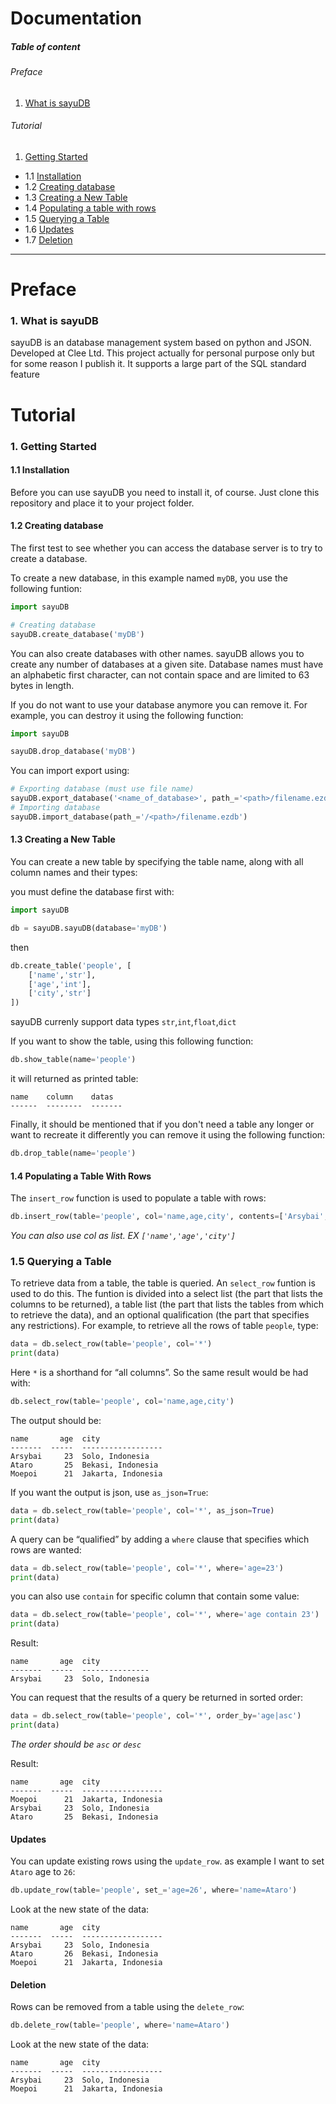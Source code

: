 # Documentation

##### Table of content
###### Preface
1. [What is sayuDB](#1_What_is_sayuDB_18)

###### Tutorial
1. [Getting Started](#1-getting-started)
- 1.1 [Installation](#11-installation)
- 1.2 [Creating database](#12-creating-database)
- 1.3 [Creating a New Table](#13-creating-a-new-table)
- 1.4 [Populating a table with rows](#14-pupulating-a-table-with-rows)
- 1.5 [Querying a Table](#15-querying-a-table)
- 1.6 [Updates](#updates)
- 1.7 [Deletion](#17-deletion)

---
# Preface
### 1. What is sayuDB
sayuDB is an database management system based on python and JSON. Developed at Clee Ltd. This project actually for personal purpose only but for some reason I publish it.
It supports a large part of the SQL standard feature

# Tutorial
### 1. Getting Started
#### 1.1 Installation
Before you can use sayuDB you need to install it, of course.
Just clone this repository and place it to your project folder.

#### 1.2 Creating database
The first test to see whether you can access the database server is to try to create a database.

To create a new database, in this example named `myDB`, you use the following funtion:
```python
import sayuDB

# Creating database
sayuDB.create_database('myDB')
```
You can also create databases with other names. sayuDB allows you to create any number of databases at a given site. Database names must have an alphabetic first character, can not contain space and are limited to 63 bytes in length.

If you do not want to use your database anymore you can remove it. For example, you can destroy it using the following function:
```python
import sayuDB

sayuDB.drop_database('myDB')
```

You can import export using:
```python
# Exporting database (must use file name)
sayuDB.export_database('<name_of_database>', path_='<path>/filename.ezdb')
# Importing database
sayuDB.import_database(path_='/<path>/filename.ezdb')
```

#### 1.3 Creating a New Table
You can create a new table by specifying the table name, along with all column names and their types:

you must define the database first with:
```python
import sayuDB

db = sayuDB.sayuDB(database='myDB')
```

then
```python
db.create_table('people', [
    ['name','str'],
    ['age','int'],
    ['city','str']
])
```
sayuDB currenly support data types `str`,`int`,`float`,`dict`

If you want to show the table, using this following function:
```python
db.show_table(name='people')
```
it will returned as printed table:
```shell
name    column    datas
------  --------  -------
```

Finally, it should be mentioned that if you don't need a table any longer or want to recreate it differently you can remove it using the following function:
```python
db.drop_table(name='people')
```

#### 1.4 Populating a Table With Rows
The `insert_row` function is used to populate a table with rows:
```python
db.insert_row(table='people', col='name,age,city', contents=['Arsybai', 23, 'Solo, Indonesia'])
```
_You can also use col as list. EX `['name','age','city']`_

### 1.5 Querying a Table
To retrieve data from a table, the table is queried. An `select_row` funtion is used to do this. The funtion is divided into a select list (the part that lists the columns to be returned), a table list (the part that lists the tables from which to retrieve the data), and an optional qualification (the part that specifies any restrictions). For example, to retrieve all the rows of table `people`, type:
```python
data = db.select_row(table='people', col='*')
print(data)
```
Here `*` is a shorthand for “all columns”. So the same result would be had with:
```python
db.select_row(table='people', col='name,age,city')
```
The output should be:
```shell
name       age  city
-------  -----  ------------------
Arsybai     23  Solo, Indonesia
Ataro       25  Bekasi, Indonesia
Moepoi      21  Jakarta, Indonesia
```

If you want the output is json, use `as_json=True`:
```python
data = db.select_row(table='people', col='*', as_json=True)
print(data)
```

A query can be “qualified” by adding a `where` clause that specifies which rows are wanted:
```python
data = db.select_row(table='people', col='*', where='age=23')
print(data)
```
you can also use ` contain ` for specific column that contain some value:
```python
data = db.select_row(table='people', col='*', where='age contain 23')
print(data)
```
Result:
```shell
name       age  city
-------  -----  ---------------
Arsybai     23  Solo, Indonesia
```

You can request that the results of a query be returned in sorted order:
```python
data = db.select_row(table='people', col='*', order_by='age|asc')
print(data)
```
_The order should be `asc` or `desc`_

Result:
```shell
name       age  city
-------  -----  ------------------
Moepoi      21  Jakarta, Indonesia
Arsybai     23  Solo, Indonesia
Ataro       25  Bekasi, Indonesia
```

#### Updates
You can update existing rows using the `update_row`.
as example I want to set `Ataro` age to `26`:
```python
db.update_row(table='people', set_='age=26', where='name=Ataro')
```
Look at the new state of the data:
```shell
name       age  city
-------  -----  ------------------
Arsybai     23  Solo, Indonesia
Ataro       26  Bekasi, Indonesia
Moepoi      21  Jakarta, Indonesia
```

#### Deletion
Rows can be removed from a table using the `delete_row`:
```python
db.delete_row(table='people', where='name=Ataro')
```

Look at the new state of the data:
```shell
name       age  city
-------  -----  ------------------
Arsybai     23  Solo, Indonesia
Moepoi      21  Jakarta, Indonesia
```
